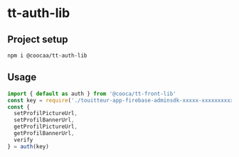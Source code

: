 # tt-auth-lib

## Project setup
```
npm i @coocaa/tt-auth-lib
```

## Usage
```ts
import { default as auth } from '@cooca/tt-front-lib'
const key = require('./touitteur-app-firebase-adminsdk-xxxxx-xxxxxxxxxx.json')
const {
  setProfilPictureUrl,
  setProfilBannerUrl,
  getProfilPictureUrl,
  getProfilBannerUrl,
  verify
} = auth(key)
```
